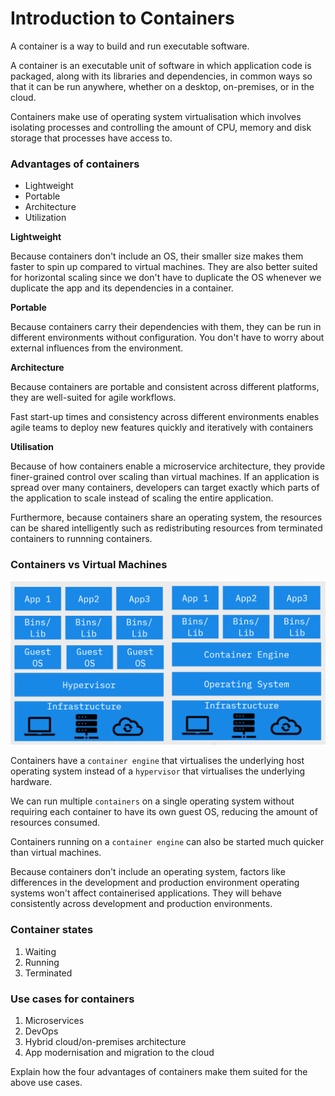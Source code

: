 # Introduction to Containers

A container is a way to build and run executable software.

A container is an executable unit of software in which application code is packaged, along with its libraries and dependencies, in common ways so that it can be run anywhere, whether on a desktop, on-premises, or in the cloud.

Containers make use of operating system virtualisation which involves isolating processes and controlling the amount of CPU, memory and disk storage that processes have access to.

### Advantages of containers

- Lightweight
- Portable
- Architecture
- Utilization

**Lightweight**

Because containers don't include an OS, their smaller size makes them faster to spin up compared to virtual machines. They are also better suited for horizontal scaling since we don't have to duplicate the OS whenever we duplicate the app and its dependencies in a container.

**Portable**

Because containers carry their dependencies with them, they can be run in different environments without configuration. You don't have to worry about external influences from the environment.

**Architecture**

Because containers are portable and consistent across different platforms, they are well-suited for agile workflows.

Fast start-up times and consistency across different environments enables agile teams to deploy new features quickly and iteratively with containers

**Utilisation**

Because of how containers enable a microservice architecture, they provide finer-grained control over scaling than virtual machines. If an application is spread over many containers, developers can target exactly which parts of the application to scale instead of scaling the entire application.

Furthermore, because containers share an operating system, the resources can be shared intelligently such as redistributing resources from terminated containers to runnning containers.

### Containers vs Virtual Machines

![Containers vs Virtual machines](../Containers/images/containers_and_virtual_machines.png)

Containers have a `container engine` that virtualises the underlying host operating system instead of a `hypervisor` that virtualises the underlying hardware.

We can run multiple `containers` on a single operating system without requiring each container to have its own guest OS, reducing the amount of resources consumed.

Containers running on a `container engine` can also be started much quicker than virtual machines. 

Because containers don't include an operating system, factors like differences in the development and production environment operating systems won't affect containerised applications. They will behave consistently across development and production environments.

### Container states

1. Waiting
2. Running
3. Terminated

### Use cases for containers

1. Microservices
2. DevOps
3. Hybrid cloud/on-premises architecture
4. App modernisation and migration to the cloud

Explain how the four advantages of containers make them suited for the above use cases.

